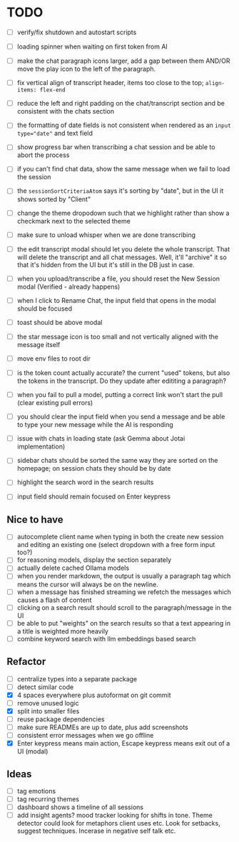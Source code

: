 # TODO

- [ ] verify/fix shutdown and autostart scripts
- [ ] loading spinner when waiting on first token from AI

- [ ] make the chat paragraph icons larger, add a gap between them AND/OR move the play icon to the left of the paragraph.
- [ ] fix vertical align of transcript header, items too close to the top; `align-items: flex-end`
- [ ] reduce the left and right padding on the chat/transcript section and be consistent with the chats section
- [ ] the formatting of date fields is not consistent when rendered as an `input type="date"` and text field
- [ ] show progress bar when transcribing a chat session and be able to abort the process
- [ ] if you can't find chat data, show the same message when we fail to load the session
- [ ] the `sessionSortCriteriaAtom` says it's sorting by "date", but in the UI it shows sorted by "Client"
- [ ] change the theme dropodown such that we highlight rather than show a checkmark next to the selected theme
- [ ] make sure to unload whisper when we are done transcribing
- [ ] the edit transcript modal should let you delete the whole transcript. That will delete the transcript and all chat messages. Well, it'll "archive" it so that it's hidden from the UI but it's still in the DB just in case.
- [ ] when you upload/transcribe a file, you should reset the New Session modal (Verified - already happens)
- [ ] when I click to Rename Chat, the input field that opens in the modal should be focused
- [ ] toast should be above modal
- [ ] the star message icon is too small and not vertically aligned with the message itself
- [ ] move env files to root dir
- [ ] is the token count actually accurate? the current "used" tokens, but also the tokens in the transcript. Do they update after edititing a paragraph?
- [ ] when you fail to pull a model, putting a correct link won't start the pull (clear existing pull errors)
- [ ] you should clear the input field when you send a message and be able to type your new message while the AI is responding
- [ ] issue with chats in loading state (ask Gemma about Jotai implementation)
- [ ] sidebar chats should be sorted the same way they are sorted on the homepage; on session chats they should be by date
- [ ] highlight the search word in the search results
- [ ] input field should remain focused on Enter keypress

## Nice to have

- [ ] autocomplete client name when typing in both the create new session and editing an existing one (select dropdown with a free form input too?)
- [ ] for reasoning models, display the <think> section separately
- [ ] actually delete cached Ollama models
- [ ] when you render markdown, the output is usually a paragraph tag which means the cursor will always be on the newline.
- [ ] when a message has finished streaming we refetch the messages which causes a flash of content
- [ ] clicking on a search result should scroll to the paragraph/message in the UI
- [ ] be able to put "weights" on the search results so that a text appearing in a title is weighted more heavily
- [ ] combine keyword search with llm embeddings based search

## Refactor

- [ ] centralize types into a separate package
- [ ] detect similar code
- [x] 4 spaces everywhere plus autoformat on git commit
- [ ] remove unused logic
- [x] split into smaller files
- [ ] reuse package dependencies
- [ ] make sure READMEs are up to date, plus add screenshots
- [ ] consistent error messages when we go offline
- [x] Enter keypress means main action, Escape keypress means exit out of a UI (modal)

## Ideas

- [ ] tag emotions
- [ ] tag recurring themes
- [ ] dashboard shows a timeline of all sessions
- [ ] add insight agents? mood tracker looking for shifts in tone. Theme detector could look for metaphors client uses etc. Look for setbacks, suggest techniques. Incerase in negative self talk etc.
